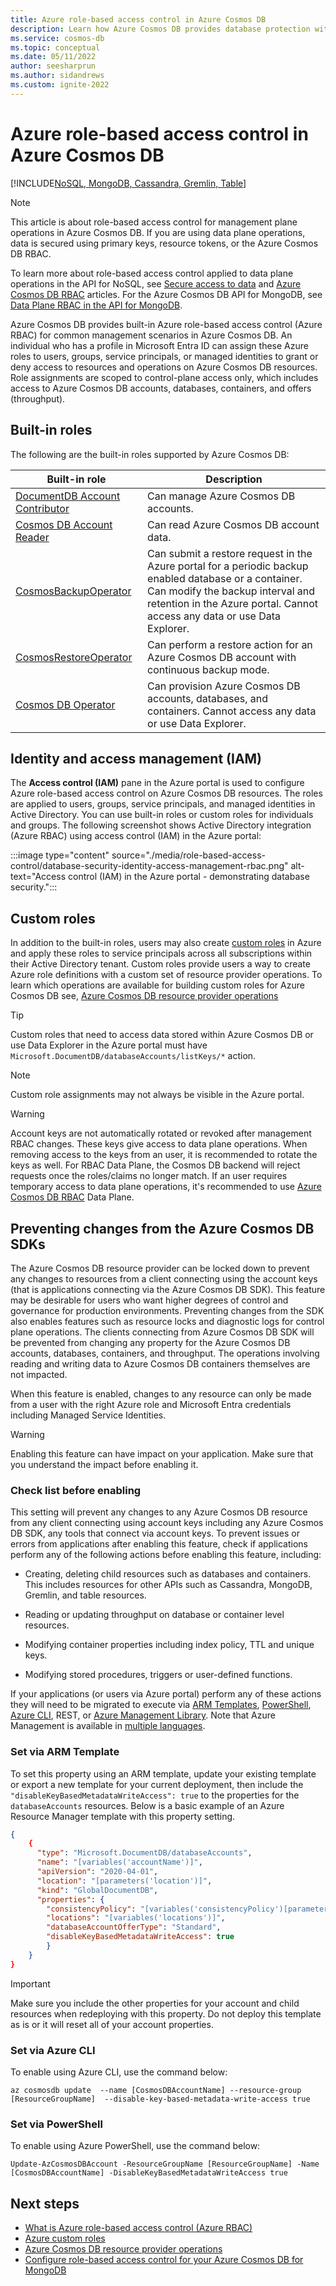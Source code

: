 ```yaml
---
title: Azure role-based access control in Azure Cosmos DB 
description: Learn how Azure Cosmos DB provides database protection with Active directory integration (Azure RBAC).
ms.service: cosmos-db
ms.topic: conceptual
ms.date: 05/11/2022
author: seesharprun
ms.author: sidandrews
ms.custom: ignite-2022
---
```


# Azure role-based access control in Azure Cosmos DB
[!INCLUDE[NoSQL, MongoDB, Cassandra, Gremlin, Table](includes/appliesto-nosql-mongodb-cassandra-gremlin-table.md)]

> [!NOTE]
> This article is about role-based access control for management plane operations in Azure Cosmos DB. If you are using data plane operations, data is secured using primary keys, resource tokens, or the Azure Cosmos DB RBAC. 

To learn more about role-based access control applied to data plane operations in the API for NoSQL, see [Secure access to data](secure-access-to-data.md) and [Azure Cosmos DB RBAC](how-to-setup-rbac.md) articles. For the Azure Cosmos DB API for MongoDB, see [Data Plane RBAC in the API for MongoDB](mongodb/how-to-setup-rbac.md).

Azure Cosmos DB provides built-in Azure role-based access control (Azure RBAC) for common management scenarios in Azure Cosmos DB. An individual who has a profile in Microsoft Entra ID can assign these Azure roles to users, groups, service principals, or managed identities to grant or deny access to resources and operations on Azure Cosmos DB resources. Role assignments are scoped to control-plane access only, which includes access to Azure Cosmos DB accounts, databases, containers, and offers (throughput).


## Built-in roles

The following are the built-in roles supported by Azure Cosmos DB:

|**Built-in role**  |**Description**  |
|---------|---------|
|[DocumentDB Account Contributor](../role-based-access-control/built-in-roles.md#documentdb-account-contributor)|Can manage Azure Cosmos DB accounts.|
|[Cosmos DB Account Reader](../role-based-access-control/built-in-roles.md#cosmos-db-account-reader-role)|Can read Azure Cosmos DB account data.|
|[CosmosBackupOperator](../role-based-access-control/built-in-roles.md#cosmosbackupoperator)| Can submit a restore request in the Azure portal for a periodic backup enabled database or a container. Can modify the backup interval and retention in the Azure portal. Cannot access any data or use Data Explorer.  |
| [CosmosRestoreOperator](../role-based-access-control/built-in-roles.md#cosmosrestoreoperator) | Can perform a restore action for an Azure Cosmos DB account with continuous backup mode.|
|[Cosmos DB Operator](../role-based-access-control/built-in-roles.md#cosmos-db-operator)|Can provision Azure Cosmos DB accounts, databases, and containers. Cannot access any data or use Data Explorer.|

## Identity and access management (IAM)

The **Access control (IAM)** pane in the Azure portal is used to configure Azure role-based access control on Azure Cosmos DB resources. The roles are applied to users, groups, service principals, and managed identities in Active Directory. You can use built-in roles or custom roles for individuals and groups. The following screenshot shows Active Directory integration (Azure RBAC) using access control (IAM) in the Azure portal:

:::image type="content" source="./media/role-based-access-control/database-security-identity-access-management-rbac.png" alt-text="Access control (IAM) in the Azure portal - demonstrating database security.":::


## Custom roles

In addition to the built-in roles, users may also create [custom roles](../role-based-access-control/custom-roles.md) in Azure and apply these roles to service principals across all subscriptions within their Active Directory tenant. Custom roles provide users a way to create Azure role definitions with a custom set of resource provider operations. To learn which operations are available for building custom roles for Azure Cosmos DB see, [Azure Cosmos DB resource provider operations](../role-based-access-control/resource-provider-operations.md#microsoftdocumentdb)

> [!TIP]
> Custom roles that need to access data stored within Azure Cosmos DB or use Data Explorer in the Azure portal must have `Microsoft.DocumentDB/databaseAccounts/listKeys/*` action.

> [!NOTE]
> Custom role assignments may not always be visible in the Azure portal.

> [!WARNING]
> Account keys are not automatically rotated or revoked after management RBAC changes. These keys give access to data plane operations. When removing access to the keys from an user, it is recommended to rotate the keys as well. For RBAC Data Plane, the Cosmos DB backend will reject requests once the roles/claims no longer match. If an user requires temporary access to data plane operations, it's recommended to use [Azure Cosmos DB RBAC](how-to-setup-rbac.md) Data Plane. 

## <a id="prevent-sdk-changes"></a>Preventing changes from the Azure Cosmos DB SDKs

The Azure Cosmos DB resource provider can be locked down to prevent any changes to resources from a client connecting using the account keys (that is applications connecting via the Azure Cosmos DB SDK). This feature may be desirable for users who want higher degrees of control and governance for production environments. Preventing changes from the SDK also enables features such as resource locks and diagnostic logs for control plane operations. The clients connecting from Azure Cosmos DB SDK will be prevented from changing any property for the Azure Cosmos DB accounts, databases, containers, and throughput. The operations involving reading and writing data to Azure Cosmos DB containers themselves are not impacted.

When this feature is enabled, changes to any resource can only be made from a user with the right Azure role and Microsoft Entra credentials including Managed Service Identities.

> [!WARNING]
> Enabling this feature can have impact on your application. Make sure that you understand the impact before enabling it.

### Check list before enabling

This setting will prevent any changes to any Azure Cosmos DB resource from any client connecting using account keys including any Azure Cosmos DB SDK, any tools that connect via account keys. To prevent issues or errors from applications after enabling this feature, check if  applications perform any of the following actions before enabling this feature, including:

- Creating, deleting child resources such as databases and containers. This includes resources for other APIs such as Cassandra, MongoDB, Gremlin, and table resources.

- Reading or updating throughput on database or container level resources.
- Modifying container properties including index policy, TTL and unique keys.

- Modifying stored procedures, triggers or user-defined functions.

If your applications (or users via Azure portal) perform any of these actions they will need to be migrated to execute via [ARM Templates](sql/manage-with-templates.md), [PowerShell](sql/manage-with-powershell.md), [Azure CLI](sql/manage-with-cli.md), REST, or [Azure Management Library](https://github.com/Azure-Samples/cosmos-management-net). Note that Azure Management is available in [multiple languages](../index.yml?product=featured).

### Set via ARM Template

To set this property using an ARM template, update your existing template or export a new template for your current deployment, then include the `"disableKeyBasedMetadataWriteAccess": true` to the properties for the `databaseAccounts` resources. Below is a basic example of an Azure Resource Manager template with this property setting.

```json
{
    {
      "type": "Microsoft.DocumentDB/databaseAccounts",
      "name": "[variables('accountName')]",
      "apiVersion": "2020-04-01",
      "location": "[parameters('location')]",
      "kind": "GlobalDocumentDB",
      "properties": {
        "consistencyPolicy": "[variables('consistencyPolicy')[parameters('defaultConsistencyLevel')]]",
        "locations": "[variables('locations')]",
        "databaseAccountOfferType": "Standard",
        "disableKeyBasedMetadataWriteAccess": true
        }
    }
}
```

> [!IMPORTANT]
> Make sure you include the other properties for your account and child resources when redeploying with this property. Do not deploy this template as is or it will reset all of your account properties.

### Set via Azure CLI

To enable using Azure CLI, use the command below:

```azurecli-interactive
az cosmosdb update  --name [CosmosDBAccountName] --resource-group [ResourceGroupName]  --disable-key-based-metadata-write-access true

```

### Set via PowerShell

To enable using Azure PowerShell, use the command below:

```azurepowershell-interactive
Update-AzCosmosDBAccount -ResourceGroupName [ResourceGroupName] -Name [CosmosDBAccountName] -DisableKeyBasedMetadataWriteAccess true
```

## Next steps

- [What is Azure role-based access control (Azure RBAC)](../role-based-access-control/overview.md)
- [Azure custom roles](../role-based-access-control/custom-roles.md)
- [Azure Cosmos DB resource provider operations](../role-based-access-control/resource-provider-operations.md#microsoftdocumentdb)
- [Configure role-based access control for your Azure Cosmos DB for MongoDB](mongodb/how-to-setup-rbac.md)
